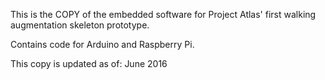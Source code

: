 This is the COPY of the embedded software for Project Atlas' first walking augmentation skeleton prototype.

Contains code for Arduino and Raspberry Pi.

This copy is updated as of: June 2016
